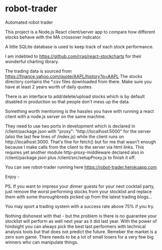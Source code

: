 # robot-trader
Automated robot trader

This project is a Node.js React client/server app to compare how different stocks behave with the MA crossover indicator.

A little SQLite database is used to keep track of each stock performance.

I am indebted to https://github.com/rrag/react-stockcharts for their wonderful charting library.

The trading data is sourced from https://finance.yahoo.com/quote/AAPL/history?p=AAPL
The stocks directory contains the *.csv files downloaded from there. Make sure you have at least 2 years worth of daily quotes.

There is an interface to add/delete/upload stocks which is by default disabled in production so that people don't mess up the data.

Something worth mentioning is the hassles you have with running a react client with a node.js server on the same machine. 

They need to use two ports in development which is declared in /client/package.json with "proxy": "http://localhost:5000" for the server (also the last few lines of /index.js) while the client runs on http://localhost:3000. That's fine for fetch() but for me that wasn't enough because I make calls from the client to the server via html links. This requires yet another module http-proxy-middleware declared also in /client/package.json plus /client/src/setupProxy.js to finish it off.

You can see robot-trader running here https://robot-trader.herokuapp.com

Enjoy -

PS. If you want to impress your dinner guests for your next cocktail party, just remove the worst performing stocks from your stocklist and replace them with some thoroughbreds picked up from the latest trading blogs...

You may sport a trading system with a success rate above 75% if you try.

Nothing dishonest with that - but the problem is there is no guarantee your stocklist will perform as well next year as it did last year. With the power of hindsight you can always pick the best last performers with technical analysis tools but that does not predict the future. Remeber the market is a zero sum game. There needs to be a lot of small losers for a very few big winners who can manipulate things.
